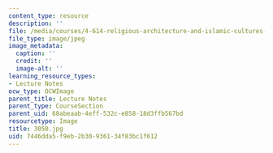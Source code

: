 ```yaml
---
content_type: resource
description: ''
file: /media/courses/4-614-religious-architecture-and-islamic-cultures-fall-2002/7446dda5f9eb2b30936134f83bc1f612_3050.jpg
file_type: image/jpeg
image_metadata:
  caption: ''
  credit: ''
  image-alt: ''
learning_resource_types:
- Lecture Notes
ocw_type: OCWImage
parent_title: Lecture Notes
parent_type: CourseSection
parent_uid: 68abeaab-4eff-532c-e858-18d3ffb567bd
resourcetype: Image
title: 3050.jpg
uid: 7446dda5-f9eb-2b30-9361-34f83bc1f612
---
```

